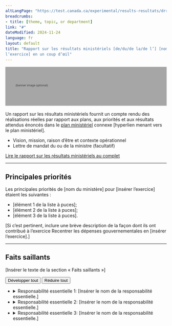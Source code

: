 ```yaml
---
altLangPage: "https://test.canada.ca/experimental/results-resultats/drr-at-glance.html"
breadcrumbs:
- title: [theme, topic, or department]
link: "#"
dateModified: 2024-11-24
language: fr
layout: default
title: "Rapport sur les résultats ministériels [de/du/de la/de l’] [nom de l’organisation ministère] pour [insérer
l’exercice] en un coup d’œil"
---
```

<div class="parbase section">
    <img alt="" class="img-responsive center-block mrgn-tp-lg mrgn-bttm-lg" src="https://raw.githubusercontent.com/gc-proto/experimental/master/results-resultats/banner.png">
    <p>Un rapport sur les résultats ministériels fournit un compte rendu des réalisations réelles par rapport aux plans, aux priorités et aux résultats attendus énoncés dans le <a href="/experimental/departmental-plans-ministeriels/rrm-en-un-coup-doeil.html">plan ministériel</a> connexe&nbsp;[hyperlien menant vers le plan ministériel].</p>
    <ul>
        <li>Vision, mission, raison d&rsquo;être et contexte opérationnel</li>
        <li>Lettre de mandat du ou de la ministre (facultatif)</li>
    </ul>
    <div class="mrgn-tp-lg">
        <p><a href="/experimental/results-resultats/rrm-complet.html"
                class="btn btn-primary btn-lg">Lire le rapport sur les résultats ministériels au complet</a></p>
    </div>
    <hr>
    <section>
        <h2>Principales priorités</h2>
        <p>Les principales priorités de [nom du ministère] pour [insérer l’exercice] étaient les suivantes :</p>
        <ul>
            <li>[élément&nbsp;1 de la liste à puces]; </li>
            <li>[élément&nbsp;2 de la liste à puces]; </li>
            <li>[élément&nbsp;3 de la liste à puces]. </li>
        </ul>
        <p>[Si c’est pertinent, inclure une brève description de la façon dont ils ont contribué à l’exercice Recentrer les dépenses gouvernementales en [insérer l’exercice].]</p>
    </section>
    <hr>
    <section>
        <h2>Faits saillants</h2>
        <p>[Insérer le texte de la section « Faits saillants »]</p>
        <div id="cores">
            <div class="btn-group mrgn-bttm-md">
                <button type="button" class="btn btn-default wb-toggle" data-toggle="{&quot;selector&quot;: &quot;details&quot;, &quot;parent&quot;: &quot;#cores&quot;, &quot;type&quot;: &quot;on&quot;}">Développer tout</button>
                <button type="button" class="btn btn-default wb-toggle" data-toggle="{&quot;selector&quot;: &quot;details&quot;, &quot;parent&quot;: &quot;#cores&quot;, &quot;type&quot;: &quot;off&quot;}">Réduire tout</button>
            </div>
            <ul class="list-unstyled">
                <li>
                    <details>
                        <summary class="wb-toggle" data-toggle='{"print":"on"}'>Responsabilité essentielle 1: [Insérer le nom de la responsabilité essentielle.]</summary>
                        <section>
                            <p><strong>Dépenses réelles :</strong> [Insérer le montant] </p>
                            <p><strong>Ressources humaines réelles :</strong> [Insérer le nombre]</p>
                            <p><strong>Résultats : Nos réalisations :</strong></p>
                            <ul>
                                <li>[Élément 1 de la liste à puces];</li>
                                <li>[Élément 2 de la liste à puces];</li>
                                <li>[Élément 3 de la liste à puces].</li>
                            </ul>
                            <p>Vous trouverez de plus amples renseignements sur <a href="#">[nom de la responsabilité essentielle]</a> [hyperlien menant vers le plan complet responsabilité essentielle&nbsp;1, section sur les progrès à l&rsquo;égard des résultats] dans la section «&nbsp;Résultats : Nos réalisations&nbsp;» du rapport complet sur les résultats ministériels.</p>
                        </section>
                    </details>
                </li>
                <li>
                    <details>
                        <summary class="wb-toggle" data-toggle='{"print":"on"}'>Responsabilité essentielle 2: [Insérer le nom de la responsabilité essentielle.]</summary>
                        <section>
                            <p><strong>Dépenses réelles :</strong> [Insérer le montant] </p>
                            <p><strong>Ressources humaines réelles :</strong> [Insérer le nombre]</p>
                            <p><strong>Résultats : Nos réalisations :</strong></p>
                            <ul>
                                <li>[Élément 1 de la liste à puces];</li>
                                <li>[Élément 2 de la liste à puces];</li>
                                <li>[Élément 3 de la liste à puces].</li>
                            </ul>
                            <p>Vous trouverez de plus amples renseignements sur <a href="#">[nom de la responsabilité essentielle]</a> [hyperlien menant vers le plan complet, responsabilité essentielle&nbsp;1, section sur les progrès à l&rsquo;égard des résultats] dans la section «&nbsp;Résultats : Nos réalisations &nbsp;» du rapport complet sur les résultats ministériels.</p>
                        </section>
                    </details>
                </li>
                <li>
                    <details>
                        <summary class="wb-toggle" data-toggle='{"print":"on"}'>Responsabilité essentielle 3: [Insérer le nom de la responsabilité essentielle.]</summary>
                        <section>
                            <p><strong>Dépenses réelles :</strong> [Insérer le montant] </p>
                            <p><strong>Ressources humaines réelles :</strong> [Insérer le nombre]</p>
                            <p><strong>Résultats : Nos réalisations :</strong></p>
                            <ul>
                                <li>[Élément 1 de la liste à puces];</li>
                                <li>[Élément 2 de la liste à puces];</li>
                                <li>[Élément 3 de la liste à puces].</li>
                            </ul>
                            <p>Vous trouverez de plus amples renseignements sur <a href="#">[nom de la responsabilité essentielle]</a> [hyperlien menant vers le plan complet, responsabilité essentielle&nbsp;1, section sur les progrès à l&rsquo;égard des résultats] dans la section «&nbsp;Résultats : Nos réalisations &nbsp;» du rapport complet sur les résultats ministériels.</p>
                        </section>
                    </details>
                </li>
            </ul>
        </div>
    </section>
</div>